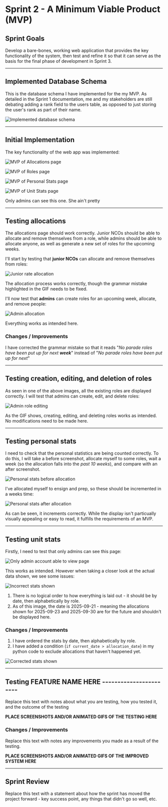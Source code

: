 # Sprint 2 - A Minimum Viable Product (MVP)


## Sprint Goals

Develop a bare-bones, working web application that provides the key functionality of the system, then test and refine it so that it can serve as the basis for the final phase of development in Sprint 3.


---

## Implemented Database Schema

This is the database schema I have implemented for the my MVP. As detailed in the Sprint 1 documentation, me and my stakeholders are still debating adding a rank field to the users table, as opposed to just storing the user's rank as part of their name.

![Implemented database schema](screenshots/database2.png)


---

## Initial Implementation

The key functionality of the web app was implemented:

![MVP of Allocations page](screenshots/mvp_allocations.png)

![MVP of Roles page](screenshots/mvp_roles.png)


![MVP of Personal Stats page](screenshots/mvp_stats_personal.png)


![MVP of Unit Stats page](screenshots/mvp_stats_unit.png)

Only admins can see this one. She ain't pretty




---

## Testing allocations

The allocations page should work correctly. Junior NCOs should be able to allocate and remove themselves from a role, while admins should be able to allocate anyone, as well as generate a new set of roles for the upcoming weeks.

I'll start by testing that **junior NCOs** can allocate and remove themselves from roles:

![Junior rate allocation](screenshots/test_mvp_allocations_1.gif)

The allocation process works correctly, though the grammar mistake highlighted in the GIF needs to be fixed.

I'll now test that **admins** can create roles for an upcoming week, allocate, and remove people:

![Admin allocation](screenshots/test_mvp_allocations_2.gif)

Everything works as intended here.

### Changes / Improvements

I have corrected the grammar mistake so that it reads "*No parade roles have been put up for next **week***" instead of "*No parade roles have been put up for next*"


---

## Testing creation, editing, and deletion of roles

As seen in one of the above images, all the existing roles are displayed correctly. I will test that admins can create, edit, and delete roles:

![Admin role editing](screenshots/test_mvp_roles.gif)

As the GIF shows, creating, editing, and deleting roles works as intended. No modifications need to be made here.


---

## Testing personal stats

I need to check that the personal statistics are being counted correctly. To do this, I will take a before screenshot, allocate myself to some roles, wait a week (so the allocation falls into the *past 10 weeks*), and compare with an after screenshot.

![Personal stats before allocation](screenshots/test_mvp_stats_personal_1.png)

I've allocated myself to ensign and prep, so these should be incremented in a weeks time:

![Personal stats after allocation](screenshots/test_mvp_stats_personal_2.png)

As can be seen, it increments correctly. While the display isn't particually visually appealing or easy to read, it fulfills the requirements of an MVP.


---

## Testing unit stats

Firstly, I need to test that only admins can see this page:

![Only admin account able to view page](screenshots/test_mvp_stats_unit_1.gif)

This works as intended. However when taking a closer look at the actual data shown, we see some issues:

![Incorrect stats shown](screenshots/test_mvp_stats_unit_2.png)

1. There is no logical order to how everything is laid out - it should be by date, then alphabetically by role.
2. As of this image, the date is 2025-09-21 - meaning the allocations shown for 2025-09-23 and 2025-09-30 are for the future and shouldn't be displayed here.

### Changes / Improvements

1. I have ordered the stats by date, then alphabetically by role.
2. I have added a condition (`if current_date > allocation_date`) in my python code to exclude allocations that haven't happened yet.

![Corrected stats shown](screenshots/test_mvp_stats_unit_3.png)


---

## Testing FEATURE NAME HERE -----------------------

Replace this text with notes about what you are testing, how you tested it, and the outcome of the testing

**PLACE SCREENSHOTS AND/OR ANIMATED GIFS OF THE TESTING HERE**

### Changes / Improvements

Replace this text with notes any improvements you made as a result of the testing.

**PLACE SCREENSHOTS AND/OR ANIMATED GIFS OF THE IMPROVED SYSTEM HERE**


---

## Sprint Review

Replace this text with a statement about how the sprint has moved the project forward - key success point, any things that didn't go so well, etc.

